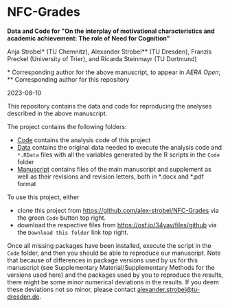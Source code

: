 # NFC-Grades

**Data and Code for "On the interplay of motivational characteristics and academic achievement: The role of Need for Cognition"**

Anja Strobel* (TU Chemnitz), Alexander Strobel** (TU Dresden), Franzis Preckel (University of Trier), and Ricarda Steinmayr (TU Dortmund)

\* Corresponding author for the above manuscript, to appear in *AERA Open*; 
\** Corresponding author for this repository

2023-08-10

This repository contains the data and code for reproducing the analyses described in the above manuscript. 

The project contains the following folders:

- [Code](Code) contains the analysis code of this project
- [Data](Data) contains the original data needed to execute the analysis code and `*.RData` files with all the variables generated by the R scripts in the `Code` folder
- [Manuscript](Manuscript) contains files of the main manuscript and supplement as well as their revisions and revision letters, both in *.docx and *.pdf format

To use this project, either 

- clone this project from https://github.com/alex-strobel/NFC-Grades via the green `Code` button top right.
- download the respective files from https://osf.io/34yav/files/github via the `Download this folder` link top right.

Once all missing packages have been installed, execute the script in the `Code` folder, and then you should be able to reproduce our manuscript. Note that because of differences in package versions used by us for this manuscript (see Supplementary Material/Supplementary Methods for the versions used here) and the packages used by you to reproduce the results, there might be some minor numerical deviations in the results. If you deem these deviations not so minor, please contact [alexander.strobel@tu-dresden.de](alexander.strobel@tu-dresden.de).
